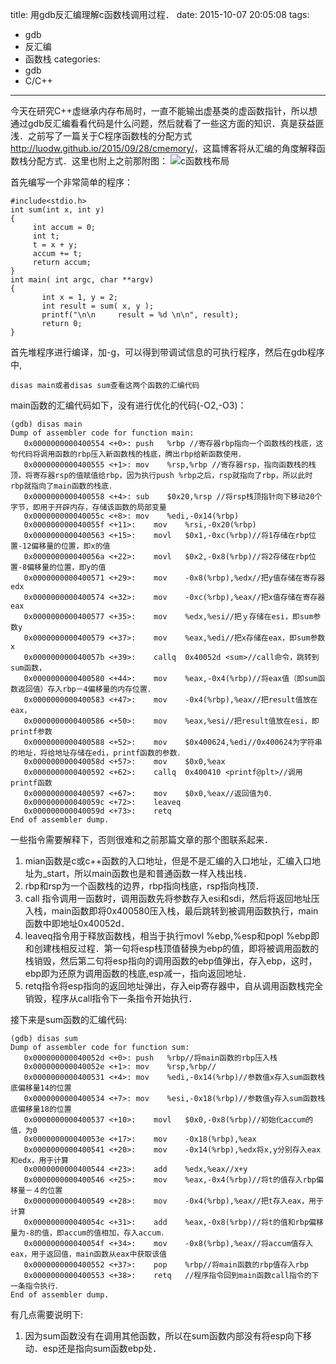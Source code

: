 title: 用gdb反汇编理解c函数栈调用过程．
date: 2015-10-07 20:05:08
tags:
- gdb
- 反汇编
- 函数栈
categories:
- gdb
- C/C++

---

今天在研究C++虚继承内存布局时，一直不能输出虚基类的虚函数指针，所以想通过gdb反汇编看看代码是什么问题，然后就看了一些这方面的知识．真是获益匪浅．之前写了一篇关于C程序函数栈的分配方式<http://luodw.github.io/2015/09/28/cmemory/>，这篇博客将从汇编的角度解释函数栈分配方式．这里也附上之前那附图：
![c函数栈布局](http://7xjnip.com1.z0.glb.clouddn.com/C运行环境.jpg "")

首先编写一个非常简单的程序：
```
#include<stdio.h>
int sum(int x, int y)
{
	 int accum = 0; 
	 int t;
	 t = x + y;
	 accum += t;
	 return accum;
}
int main( int argc, char **argv)
{
	   int x = 1, y = 2;
	   int result = sum( x, y );
	   printf("\n\n     result = %d \n\n", result);
	   return 0;
}
```
首先堆程序进行编译，加-g，可以得到带调试信息的可执行程序，然后在gdb程序中,
```
disas main或者disas sum查看这两个函数的汇编代码
```
main函数的汇编代码如下，没有进行优化的代码(-O2,-O3)：
```
(gdb) disas main
Dump of assembler code for function main:
   0x0000000000400554 <+0>:	push   %rbp //寄存器rbp指向一个函数栈的栈底，这句代码将调用函数的rbp压入新函数栈的栈底，腾出rbp给新函数使用．
   0x0000000000400555 <+1>:	mov    %rsp,%rbp //寄存器rsp，指向函数栈的栈顶，将寄存器rsp的值赋值给rbp，因为执行push %rbp之后，rsp就指向了rbp，所以此时rbp就指向了main函数的栈底．
   0x0000000000400558 <+4>:	sub    $0x20,%rsp //将rsp栈顶指针向下移动20个字节，即用于开辟内存，存储该函数的局部变量
   0x000000000040055c <+8>:	mov    %edi,-0x14(%rbp)
   0x000000000040055f <+11>:	mov    %rsi,-0x20(%rbp)
   0x0000000000400563 <+15>:	movl   $0x1,-0xc(%rbp)//将1存储在rbp位置-12偏移量的位置，即x的值
   0x000000000040056a <+22>:	movl   $0x2,-0x8(%rbp)//将2存储在rbp位置-8偏移量的位置，即y的值
   0x0000000000400571 <+29>:	mov    -0x8(%rbp),%edx//把y值存储在寄存器edx
   0x0000000000400574 <+32>:	mov    -0xc(%rbp),%eax//把x值存储在寄存器eax
   0x0000000000400577 <+35>:	mov    %edx,%esi//把ｙ存储在esi，即sum参数y
   0x0000000000400579 <+37>:	mov    %eax,%edi//把x存储在eax，即sum参数x
   0x000000000040057b <+39>:	callq  0x40052d <sum>//call命令，跳转到sum函数，
   0x0000000000400580 <+44>:	mov    %eax,-0x4(%rbp)//将eax值（即sum函数返回值）存入rbp－4偏移量的内存位置．
   0x0000000000400583 <+47>:	mov    -0x4(%rbp),%eax//把result值放在eax，
   0x0000000000400586 <+50>:	mov    %eax,%esi//把result值放在esi，即printf参数
   0x0000000000400588 <+52>:	mov    $0x400624,%edi//0x400624为字符串的地址，将给地址存储在edi，printf函数的参数．
   0x000000000040058d <+57>:	mov    $0x0,%eax
   0x0000000000400592 <+62>:	callq  0x400410 <printf@plt>//调用printf函数
   0x0000000000400597 <+67>:	mov    $0x0,%eax//返回值为0．
   0x000000000040059c <+72>:	leaveq 
   0x000000000040059d <+73>:	retq   
End of assembler dump.
```
一些指令需要解释下，否则很难和之前那篇文章的那个图联系起来．
1. mian函数是c或c++函数的入口地址，但是不是汇编的入口地址，汇编入口地址为_start，所以main函数也是和普通函数一样入栈出栈． 
2. rbp和rsp为一个函数栈的边界，rbp指向栈底，rsp指向栈顶．
3. call 指令调用一函数时，调用函数先将参数存入esi和sdi，然后将返回地址压入栈，main函数即将0x400580压入栈，最后跳转到被调用函数执行，main函数中即地址0x40052d．
4. leaveq指令用于释放函数栈，相当于执行movl %ebp,%esp和popl %ebp即和创建栈相反过程．第一句将esp栈顶值替换为ebp的值，即将被调用函数的栈销毁，然后第二句将esp指向的调用函数的ebp值弹出，存入ebp，这时，ebp即为还原为调用函数的栈底,esp减一，指向返回地址．
5. retq指令将esp指向的返回地址弹出，存入eip寄存器中，自从调用函数栈完全销毁，程序从call指令下一条指令开始执行．

接下来是sum函数的汇编代码:
```
(gdb) disas sum
Dump of assembler code for function sum:
   0x000000000040052d <+0>:	push   %rbp//将main函数的rbp压入栈
   0x000000000040052e <+1>:	mov    %rsp,%rbp//
   0x0000000000400531 <+4>:	mov    %edi,-0x14(%rbp)//参数值x存入sum函数栈底偏移量14的位置
   0x0000000000400534 <+7>:	mov    %esi,-0x18(%rbp)//参数值y存入sum函数栈底偏移量18的位置
   0x0000000000400537 <+10>:	movl   $0x0,-0x8(%rbp)//初始化accum的值，为0
   0x000000000040053e <+17>:	mov    -0x18(%rbp),%eax
   0x0000000000400541 <+20>:	mov    -0x14(%rbp),%edx将x,y分别存入eax和edx，用于计算
   0x0000000000400544 <+23>:	add    %edx,%eax//x+y
   0x0000000000400546 <+25>:	mov    %eax,-0x4(%rbp)//将t的值存入rbp偏移量－４的位置
   0x0000000000400549 <+28>:	mov    -0x4(%rbp),%eax//把t存入eax，用于计算
   0x000000000040054c <+31>:	add    %eax,-0x8(%rbp)//将t的值和rbp偏移量为-8的值，即accum的值相加，存入accum．
   0x000000000040054f <+34>:	mov    -0x8(%rbp),%eax//将accum值存入eax，用于返回值，main函数从eax中获取该值
   0x0000000000400552 <+37>:	pop    %rbp//将main函数的rbp值存入rbp
   0x0000000000400553 <+38>:	retq   //程序指令回到main函数call指令的下一条指令执行．
End of assembler dump.
```
有几点需要说明下:
1. 因为sum函数没有在调用其他函数，所以在sum函数内部没有将esp向下移动．esp还是指向sum函数ebp处．


